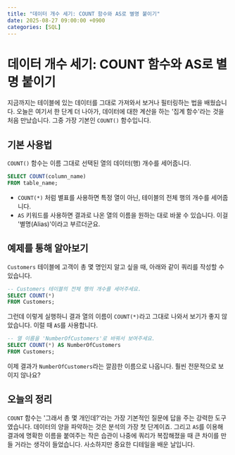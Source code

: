 ```yaml
---
title: "데이터 개수 세기: COUNT 함수와 AS로 별명 붙이기"
date: 2025-08-27 09:00:00 +0900
categories: [SQL]
---
```


# 데이터 개수 세기: COUNT 함수와 AS로 별명 붙이기

지금까지는 테이블에 있는 데이터를 그대로 가져와서 보거나 필터링하는 법을 배웠습니다. 오늘은 여기서 한 단계 더 나아가, 데이터에 대한 계산을 하는 '집계 함수'라는 것을 처음 만났습니다. 그중 가장 기본인 `COUNT()` 함수입니다.

## 기본 사용법

`COUNT()` 함수는 이름 그대로 선택된 열의 데이터(행) 개수를 세어줍니다.

```sql
SELECT COUNT(column_name)
FROM table_name;
```

- `COUNT(*)` 처럼 별표를 사용하면 특정 열이 아닌, 테이블의 전체 행의 개수를 세어줍니다.
- `AS` 키워드를 사용하면 결과로 나온 열의 이름을 원하는 대로 바꿀 수 있습니다. 이걸 '별명(Alias)'이라고 부르더군요.

## 예제를 통해 알아보기

`Customers` 테이블에 고객이 총 몇 명인지 알고 싶을 때, 아래와 같이 쿼리를 작성할 수 있습니다.

```sql
-- Customers 테이블의 전체 행의 개수를 세어주세요.
SELECT COUNT(*)
FROM Customers;
```

그런데 이렇게 실행하니 결과 열의 이름이 `COUNT(*)`라고 그대로 나와서 보기가 좋지 않았습니다. 이럴 때 `AS`를 사용합니다.

```sql
-- 열 이름을 'NumberOfCustomers'로 바꿔서 보여주세요.
SELECT COUNT(*) AS NumberOfCustomers
FROM Customers;
```

이제 결과가 `NumberOfCustomers`라는 깔끔한 이름으로 나옵니다. 훨씬 전문적으로 보이지 않나요?

## 오늘의 정리

`COUNT` 함수는 '그래서 총 몇 개인데?'라는 가장 기본적인 질문에 답을 주는 강력한 도구였습니다. 데이터의 양을 파악하는 것은 분석의 가장 첫 단계이죠. 그리고 `AS`를 이용해 결과에 명확한 이름을 붙여주는 작은 습관이 나중에 쿼리가 복잡해졌을 때 큰 차이를 만들 거라는 생각이 들었습니다. 사소하지만 중요한 디테일을 배운 날입니다.
